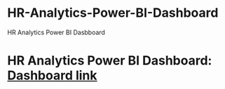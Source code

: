 # HR-Analytics-Power-BI-Dashboard
HR Analytics Power BI Dasbboard 

# HR Analytics Power BI Dashboard: [Dashboard link](https://app.powerbi.com/view?r=eyJrIjoiOTU4YmI5MWUtMDViNi00NDkzLWJmM2UtM2M3YmNiZTUyMzg2IiwidCI6IjU1MjY1NGUyLTAzZTktNDYyYy04MTljLTczZmI1NDgxYzQ2YyJ9)
